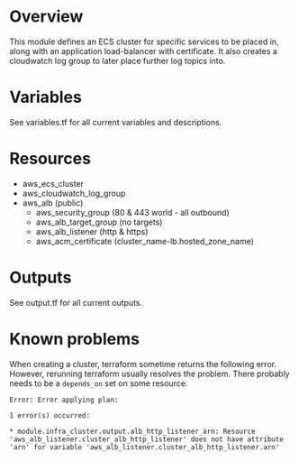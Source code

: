 # Overview

This module defines an ECS cluster for specific services to be placed in, along
with an application load-balancer with certificate.  It also creates a
cloudwatch log group to later place further log topics into.

# Variables

See variables.tf for all current variables and descriptions.

# Resources
- aws_ecs_cluster
- aws_cloudwatch_log_group
- aws_alb (public)
  - aws_security_group (80 & 443 world - all outbound)
  - aws_alb_target_group (no targets)
  - aws_alb_listener (http & https)
  - aws_acm_certificate (cluster_name-lb.hosted_zone_name)

# Outputs

See output.tf for all current outputs.

# Known problems

When creating a cluster, terraform sometime returns the following error. However, rerunning
terraform usually resolves the problem. There probably needs to be a `depends_on` set on
some resource.
```console
Error: Error applying plan:

1 error(s) occurred:

* module.infra_cluster.output.alb_http_listener_arn: Resource 'aws_alb_listener.cluster_alb_http_listener' does not have attribute 'arn' for variable 'aws_alb_listener.cluster_alb_http_listener.arn'
```

